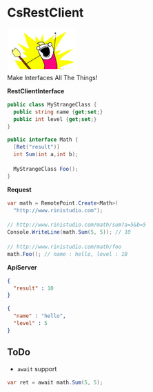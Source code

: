 CsRestClient
====
![man](img/man.png)<br>
Make Interfaces All The Things!

__RestClientInterface__
```c#
public class MyStrangeClass {
  public string name {get;set;}
  public int level {get;set;}
}
```
```c#
public interface Math {
  [Ret("result")]
  int Sum(int a,int b);
  
  MyStrangeClass Foo();
}
```

__Request__
```c#
var math = RemotePoint.Create<Math>(
  "http://www.rinistudio.com");
  
// http://www.rinistudio.com/math/sum?a=5&b=5
Console.WriteLine(math.Sum(5, 5)); // 10

// http://www.rinistudio.com/math/foo
math.Foo(); // name : hello, level : 10
```

__ApiServer__
```json
{
  "result" : 10
}
```
```json
{
  "name" : "hello",
  "level" : 5
}
```

ToDo
----
* `await` support
```c#
var ret = await math.Sum(5, 5);
```
